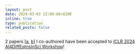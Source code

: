 ```yaml
---
layout: post
date: 2024-03-03 12:00:00+0200
inline: true
type: publication
related_posts: false
---
```


2 papers [[a](https://openreview.net/forum?id=jIpkrPTovs), [b](https://openreview.net/forum?id=hFf8MsGRLW)] I co-authored have been accepted to [ICLR 2024 AI4DiffEqtnsInSci Workshop](https://ai4diffeqtnsinsci.github.io)!